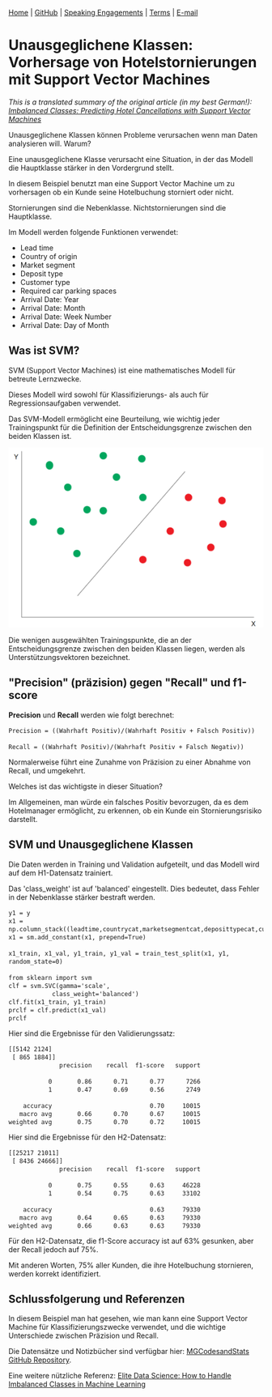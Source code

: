 [Home](https://mgcodesandstats.github.io/) |
[GitHub](https://github.com/mgcodesandstats) |
[Speaking Engagements](https://mgcodesandstats.github.io/speaking-engagements/) |
[Terms](https://mgcodesandstats.github.io/terms/) |
[E-mail](mailto:contact@michael-grogan.com)

# Unausgeglichene Klassen: Vorhersage von Hotelstornierungen mit Support Vector Machines

*This is a translated summary of the original article (in my best German!): [Imbalanced Classes: Predicting Hotel Cancellations with Support Vector Machines](https://www.michael-grogan.com/hotel-modelling/articles/unbalanced_svm)*

Unausgeglichene Klassen können Probleme verursachen wenn man Daten analysieren will. Warum?

Eine unausgeglichene Klasse verursacht eine Situation, in der das Modell die Hauptklasse stärker in den Vordergrund stellt.

In diesem Beispiel benutzt man eine Support Vector Machine um zu vorhersagen ob ein Kunde seine Hotelbuchung storniert oder nicht.

Stornierungen sind die Nebenklasse. Nichtstornierungen sind die Hauptklasse.

Im Modell werden folgende Funktionen verwendet:

- Lead time
- Country of origin
- Market segment
- Deposit type
- Customer type
- Required car parking spaces
- Arrival Date: Year
- Arrival Date: Month
- Arrival Date: Week Number
- Arrival Date: Day of Month

## Was ist SVM?

SVM (Support Vector Machines) ist eine mathematisches Modell für betreute Lernzwecke.

Dieses Modell wird sowohl für Klassifizierungs- als auch für Regressionsaufgaben verwendet.

Das SVM-Modell ermöglicht eine Beurteilung, wie wichtig jeder Trainingspunkt für die Definition der Entscheidungsgrenze zwischen den beiden Klassen ist.

![svm-plane.png](svm-plane.png)

Die wenigen ausgewählten Trainingspunkte, die an der Entscheidungsgrenze zwischen den beiden Klassen liegen, werden als Unterstützungsvektoren bezeichnet.

## "Precision" (präzision) gegen "Recall" und f1-score

**Precision** und **Recall** werden wie folgt berechnet:

```
Precision = ((Wahrhaft Positiv)/(Wahrhaft Positiv + Falsch Positiv))

Recall = ((Wahrhaft Positiv)/(Wahrhaft Positiv + Falsch Negativ))
```

Normalerweise führt eine Zunahme von Präzision zu einer Abnahme von Recall, und umgekehrt.

Welches ist das wichtigste in dieser Situation?

Im Allgemeinen, man würde ein falsches Positiv bevorzugen, da es dem Hotelmanager ermöglicht, zu erkennen, ob ein Kunde ein Stornierungsrisiko darstellt.

## SVM und Unausgeglichene Klassen

Die Daten werden in Training und Validation aufgeteilt, und das Modell wird auf dem H1-Datensatz trainiert.

Das 'class_weight' ist auf 'balanced' eingestellt. Dies bedeutet, dass Fehler in der Nebenklasse stärker bestraft werden.

```
y1 = y
x1 = np.column_stack((leadtime,countrycat,marketsegmentcat,deposittypecat,customertypecat,rcps,arrivaldateyear,arrivaldatemonthcat,arrivaldateweekno,arrivaldatedayofmonth))
x1 = sm.add_constant(x1, prepend=True)

x1_train, x1_val, y1_train, y1_val = train_test_split(x1, y1, random_state=0)

from sklearn import svm
clf = svm.SVC(gamma='scale', 
            class_weight='balanced')
clf.fit(x1_train, y1_train)  
prclf = clf.predict(x1_val)
prclf
```

Hier sind die Ergebnisse für den Validierungssatz:

```
[[5142 2124]
 [ 865 1884]]
              precision    recall  f1-score   support

           0       0.86      0.71      0.77      7266
           1       0.47      0.69      0.56      2749

    accuracy                           0.70     10015
   macro avg       0.66      0.70      0.67     10015
weighted avg       0.75      0.70      0.72     10015
```

Hier sind die Ergebnisse für den H2-Datensatz:

```
[[25217 21011]
 [ 8436 24666]]
              precision    recall  f1-score   support

           0       0.75      0.55      0.63     46228
           1       0.54      0.75      0.63     33102

    accuracy                           0.63     79330
   macro avg       0.64      0.65      0.63     79330
weighted avg       0.66      0.63      0.63     79330
```

Für den H2-Datensatz, die f1-Score accuracy ist auf 63% gesunken, aber der Recall jedoch auf 75%.

Mit anderen Worten, 75% aller Kunden, die ihre Hotelbuchung stornieren, werden korrekt identifiziert.

## Schlussfolgerung und Referenzen

In diesem Beispiel man hat gesehen, wie man kann eine Support Vector Machine für Klassifizierungszwecke verwendet, und die wichtige Unterschiede zwischen Präzision und Recall.

Die Datensätze und Notizbücher sind verfügbar hier: [MGCodesandStats GitHub Repository](https://github.com/MGCodesandStats/hotel-modelling).

Eine weitere nützliche Referenz: [Elite Data Science: How to Handle Imbalanced Classes in Machine Learning](https://elitedatascience.com/imbalanced-classes)